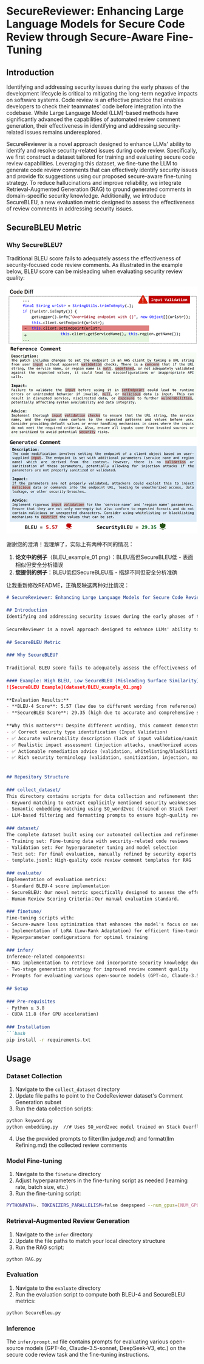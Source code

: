 # SecureReviewer: Enhancing Large Language Models for Secure Code Review through Secure-Aware Fine-Tuning

## Introduction
Identifying and addressing security issues during the early phases of the development lifecycle is critical to mitigating the long-term negative impacts on software systems. Code review is an effective practice that enables developers to check their teammates' code before integration into the codebase. While Large Language Model (LLM)-based methods have significantly advanced the capabilities of automated review comment generation, their effectiveness in identifying and addressing security-related issues remains underexplored.

SecureReviewer is a novel approach designed to enhance LLMs' ability to identify and resolve security-related issues during code review. Specifically, we first construct a dataset tailored for training and evaluating secure code review capabilities. Leveraging this dataset, we fine-tune the LLM to generate code review comments that can effectively identify security issues and provide fix suggestions using our proposed secure-aware fine-tuning strategy. To reduce hallucinations and improve reliability, we integrate Retrieval-Augmented Generation (RAG) to ground generated comments in domain-specific security knowledge. Additionally, we introduce SecureBLEU, a new evaluation metric designed to assess the effectiveness of review comments in addressing security issues.
## SecureBLEU Metric

### Why SecureBLEU?

Traditional BLEU score fails to adequately assess the effectiveness of security-focused code review comments. As illustrated in the example below, BLEU score can be misleading when evaluating security review quality:

![SecureBLEU Example](dataset/BLEU_example_01.png)

谢谢您的澄清！我理解了，实际上有两种不同的情况：

1. **论文中的例子**（BLEU_example_01.png）：BLEU高但SecureBLEU低 - 表面相似但安全分析错误
2. **您提供的例子**：BLEU低但SecureBLEU高 - 措辞不同但安全分析准确

让我重新修改README，正确反映这两种对比情况：

```markdown
# SecureReviewer: Enhancing Large Language Models for Secure Code Review through Secure-Aware Fine-Tuning

## Introduction
Identifying and addressing security issues during the early phases of the development lifecycle is critical to mitigating the long-term negative impacts on software systems. Code review is an effective practice that enables developers to check their teammates' code before integration into the codebase. While Large Language Model (LLM)-based methods have significantly advanced the capabilities of automated review comment generation, their effectiveness in identifying and addressing security-related issues remains underexplored.

SecureReviewer is a novel approach designed to enhance LLMs' ability to identify and resolve security-related issues during code review. Specifically, we first construct a dataset tailored for training and evaluating secure code review capabilities. Leveraging this dataset, we fine-tune the LLM to generate code review comments that can effectively identify security issues and provide fix suggestions using our proposed secure-aware fine-tuning strategy. To reduce hallucinations and improve reliability, we integrate Retrieval-Augmented Generation (RAG) to ground generated comments in domain-specific security knowledge. Additionally, we introduce SecureBLEU, a new evaluation metric designed to assess the effectiveness of review comments in addressing security issues.

## SecureBLEU Metric

### Why SecureBLEU?

Traditional BLEU score fails to adequately assess the effectiveness of security-focused code review comments. We present two contrasting examples that demonstrate this critical limitation:

#### Example: High BLEU, Low SecureBLEU (Misleading Surface Similarity)
![SecureBLEU Example](dataset/BLEU_example_01.png)

**Evaluation Results:**
- **BLEU-4 Score**: 5.57 (low due to different wording from reference)
- **SecureBLEU Score**: 29.35 (high due to accurate and comprehensive security analysis)

**Why this matters**: Despite different wording, this comment demonstrates:
- ✅ Correct security type identification (Input Validation)
- ✅ Accurate vulnerability description (lack of input validation/sanitization)
- ✅ Realistic impact assessment (injection attacks, unauthorized access, data leakage)
- ✅ Actionable remediation advice (validation, whitelisting/blacklisting)
- ✅ Rich security terminology (validation, sanitization, injection, malicious data, etc.)


## Repository Structure

### collect_dataset/
This directory contains scripts for data collection and refinement through:
- Keyword matching to extract explicitly mentioned security weaknesses in review comments
- Semantic embedding matching using SO_word2vec (trained on Stack Overflow posts) to identify review comments indicating security issues without specific keywords
- LLM-based filtering and formatting prompts to ensure high-quality review comments

### dataset/
The complete dataset built using our automated collection and refinement pipeline, including:
- Training set: Fine-tuning data with security-related code reviews
- Validation set: For hyperparameter tuning and model selection
- Test set: For final evaluation, manually refined by security experts
- template.jsonl: High-quality code review comment templates for RAG

### evaluate/
Implementation of evaluation metrics:
- Standard BLEU-4 score implementation
- SecureBLEU: Our novel metric specifically designed to assess the effectiveness of review comments in addressing security issues
- Human Review Scoring Criteria：Our manual evaluation standard.

### finetune/
Fine-tuning scripts with:
- Secure-aware loss optimization that enhances the model's focus on security-critical tokens
- Implementation of LoRA (Low-Rank Adaptation) for efficient fine-tuning
- Hyperparameter configurations for optimal training

### infer/
Inference-related components:
- RAG implementation to retrieve and incorporate security knowledge during inference
- Two-stage generation strategy for improved review comment quality
- Prompts for evaluating various open-source models (GPT-4o, Claude-3.5-sonnet, DeepSeek-V3, etc.) on the secure code review task and the fine-tuning instructions.

## Setup

### Pre-requisites
- Python ≥ 3.8
- CUDA 11.8 (for GPU acceleration)

### Installation
```bash
pip install -r requirements.txt
```

## Usage

### Dataset Collection
1. Navigate to the `collect_dataset` directory
2. Update file paths to point to the CodeReviewer dataset's Comment Generation subset
3. Run the data collection scripts:
```bash
python keyword.py
python embedding.py  //# Uses SO_word2vec model trained on Stack Overflow posts
```
4. Use the provided prompts to filter(llm judge.md) and format(llm Refining.md) the collected review comments

### Model Fine-tuning
1. Navigate to the `finetune` directory
2. Adjust hyperparameters in the fine-tuning script as needed (learning rate, batch size, etc.)
3. Run the fine-tuning script:
```bash
PYTHONPATH=. TOKENIZERS_PARALLELISM=false deepspeed --num_gpus=[NUM_GPUS] finetune/finedeepseek.py
```

### Retrieval-Augmented Review Generation
1. Navigate to the `infer` directory
2. Update the file paths to match your local directory structure
3. Run the RAG script:
```bash
python RAG.py
```

### Evaluation
1. Navigate to the `evaluate` directory
2. Run the evaluation script to compute both BLEU-4 and SecureBLEU metrics:
```bash
python SecureBleu.py
```

### Inference
The `infer/prompt.md` file contains prompts for evaluating various open-source models (GPT-4o, Claude-3.5-sonnet, DeepSeek-V3, etc.) on the secure code review task and the fine-tuning instructions.


